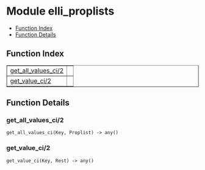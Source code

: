 

# Module elli_proplists #
* [Function Index](#index)
* [Function Details](#functions)

<a name="index"></a>

## Function Index ##


<table width="100%" border="1" cellspacing="0" cellpadding="2" summary="function index"><tr><td valign="top"><a href="#get_all_values_ci-2">get_all_values_ci/2</a></td><td></td></tr><tr><td valign="top"><a href="#get_value_ci-2">get_value_ci/2</a></td><td></td></tr></table>


<a name="functions"></a>

## Function Details ##

<a name="get_all_values_ci-2"></a>

### get_all_values_ci/2 ###

`get_all_values_ci(Key, Proplist) -> any()`

<a name="get_value_ci-2"></a>

### get_value_ci/2 ###

`get_value_ci(Key, Rest) -> any()`

